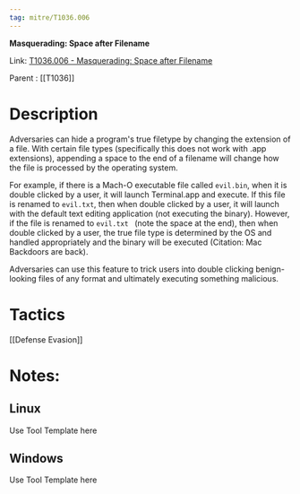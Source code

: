 ```yaml
---
tag: mitre/T1036.006
---
```


**Masquerading: Space after Filename**

Link: [T1036.006 - Masquerading: Space after Filename](https://attack.mitre.org/techniques/T1036/006)

Parent : [[T1036]]


# Description

Adversaries can hide a program's true filetype by changing the extension of a file. With certain file types (specifically this does not work with .app extensions), appending a space to the end of a filename will change how the file is processed by the operating system.

For example, if there is a Mach-O executable file called <code>evil.bin</code>, when it is double clicked by a user, it will launch Terminal.app and execute. If this file is renamed to <code>evil.txt</code>, then when double clicked by a user, it will launch with the default text editing application (not executing the binary). However, if the file is renamed to <code>evil.txt </code> (note the space at the end), then when double clicked by a user, the true file type is determined by the OS and handled appropriately and the binary will be executed (Citation: Mac Backdoors are back).

Adversaries can use this feature to trick users into double clicking benign-looking files of any format and ultimately executing something malicious.

# Tactics


[[Defense Evasion]]


# Notes:

## Linux

Use Tool Template here

## Windows

Use Tool Template here